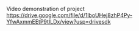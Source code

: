 Video demonstration of project
https://drive.google.com/file/d/1lboUHej8zhP4Py-YfwAxmmEEtP9tILDx/view?usp=drivesdk
